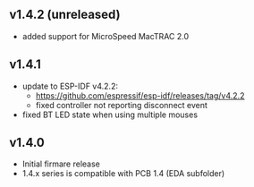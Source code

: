 ## v1.4.2 (unreleased)
- added support for MicroSpeed MacTRAC 2.0

## v1.4.1
- update to ESP-IDF v4.2.2:
	- https://github.com/espressif/esp-idf/releases/tag/v4.2.2
	- fixed controller not reporting disconnect event
- fixed BT LED state when using multiple mouses

## v1.4.0
- Initial firmare release
- 1.4.x series is compatible with PCB 1.4 (EDA subfolder)
